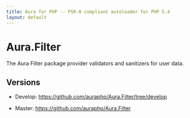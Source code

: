 ```yaml
---
title: Aura for PHP -- PSR-0 compliant autoloader for PHP 5.4
layout: default
---
```


Aura.Filter
=============

The Aura Filter package provider validators and sanitizers for user data.

Versions
--------

- Develop: <https://github.com/auraphp/Aura.Filter/tree/develop>

- Master: <https://github.com/auraphp/Aura.Filter>
